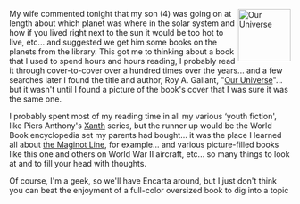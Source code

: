 <img src="http://syndetics.com/index.aspx?isbn=079222731X%20(reg.)/SC.GIF&#038;client=kclsp&#038;type=hwk" align="right" alt="Our Universe" width="94" height="94" border="0" />My wife commented tonight that my son (4) was going on at length about which planet was where in the solar system and how if you lived right next to the sun it would be too hot to live, etc... and suggested we get him some books on the planets from the library. This got me to thinking about a book that I used to spend hours and hours reading, I probably read it through cover-to-cover over a hundred times over the years... and a few searches later I found the title and author, Roy A. Gallant, "[Our Universe](http://www.amazon.com/exec/obidos/ASIN/0870443569/duncanmackenz-20)"... but it wasn't until I found a picture of the book's cover that I was sure it was the same one.

I probably spent most of my reading time in all my various &#8216;youth fiction', like Piers Anthony's [Xanth](http://www.amazon.com/exec/obidos/ASIN/0345347536/duncanmackenz-20) series, but the runner up would be the World Book encyclopedia set my parents had bought... it was the place I learned all about [the Maginot Line](http://europeanhistory.about.com/library/weekly/aa070601a.htm), for example... and various picture-filled books like this one and others on World War II aircraft, etc... so many things to look at and to fill your head with thoughts.

Of course, I'm a geek, so we'll have Encarta around, but I just don't think you can beat the enjoyment of a full-color oversized book to dig into a topic
